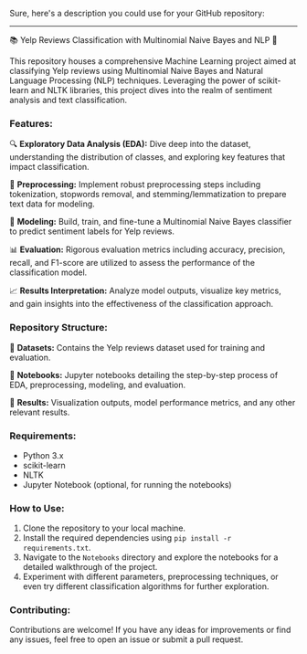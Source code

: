 Sure, here's a description you could use for your GitHub repository:

---

📚 Yelp Reviews Classification with Multinomial Naive Bayes and NLP 🤖

This repository houses a comprehensive Machine Learning project aimed at classifying Yelp reviews using Multinomial Naive Bayes and Natural Language Processing (NLP) techniques. Leveraging the power of scikit-learn and NLTK libraries, this project dives into the realm of sentiment analysis and text classification.

### Features:

🔍 **Exploratory Data Analysis (EDA):** Dive deep into the dataset, understanding the distribution of classes, and exploring key features that impact classification.

🔧 **Preprocessing:** Implement robust preprocessing steps including tokenization, stopwords removal, and stemming/lemmatization to prepare text data for modeling.

🧠 **Modeling:** Build, train, and fine-tune a Multinomial Naive Bayes classifier to predict sentiment labels for Yelp reviews.

📊 **Evaluation:** Rigorous evaluation metrics including accuracy, precision, recall, and F1-score are utilized to assess the performance of the classification model.

📈 **Results Interpretation:** Analyze model outputs, visualize key metrics, and gain insights into the effectiveness of the classification approach.

### Repository Structure:

📁 **Datasets:** Contains the Yelp reviews dataset used for training and evaluation.

📁 **Notebooks:** Jupyter notebooks detailing the step-by-step process of EDA, preprocessing, modeling, and evaluation.

📁 **Results:** Visualization outputs, model performance metrics, and any other relevant results.

### Requirements:

- Python 3.x
- scikit-learn
- NLTK
- Jupyter Notebook (optional, for running the notebooks)

### How to Use:

1. Clone the repository to your local machine.
2. Install the required dependencies using `pip install -r requirements.txt`.
3. Navigate to the `Notebooks` directory and explore the notebooks for a detailed walkthrough of the project.
4. Experiment with different parameters, preprocessing techniques, or even try different classification algorithms for further exploration.

### Contributing:

Contributions are welcome! If you have any ideas for improvements or find any issues, feel free to open an issue or submit a pull request.
